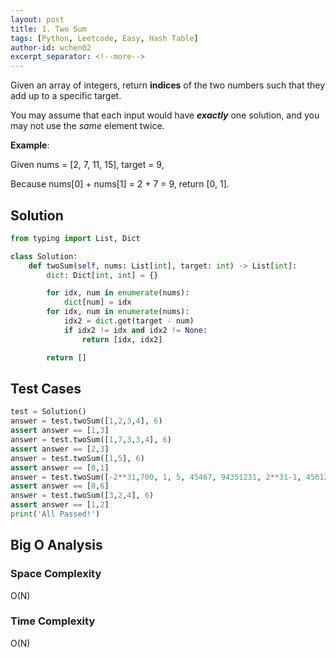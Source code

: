 ```yaml
---
layout: post
title: 1. Two Sum
tags: [Python, Leetcode, Easy, Hash Table]
author-id: wchen02
excerpt_separator: <!--more-->
---
```


Given an array of integers, return **indices** of the two numbers such that they add up to a specific target.

You may assume that each input would have ***exactly*** one solution, and you may not use the *same* element twice.
<!--more-->

**Example**:

Given nums = [2, 7, 11, 15], target = 9,

Because nums[0] + nums[1] = 2 + 7 = 9,
return [0, 1].

## Solution
```python
from typing import List, Dict

class Solution:
    def twoSum(self, nums: List[int], target: int) -> List[int]:
        dict: Dict[int, int] = {}

        for idx, num in enumerate(nums):
            dict[num] = idx
        for idx, num in enumerate(nums):
            idx2 = dict.get(target - num)
            if idx2 != idx and idx2 != None:
                return [idx, idx2]

        return []
```

## Test Cases
```python
test = Solution()
answer = test.twoSum([1,2,3,4], 6)
assert answer == [1,3]
answer = test.twoSum([1,7,3,3,4], 6)
assert answer == [2,3]
answer = test.twoSum([1,5], 6)
assert answer == [0,1]
answer = test.twoSum([-2**31,700, 1, 5, 45467, 94351231, 2**31-1, 456123197], -1)
assert answer == [0,6]
answer = test.twoSum([3,2,4], 6)
assert answer == [1,2]
print('All Passed!')
```

## Big O Analysis
### Space Complexity
O(N)

### Time Complexity
O(N)